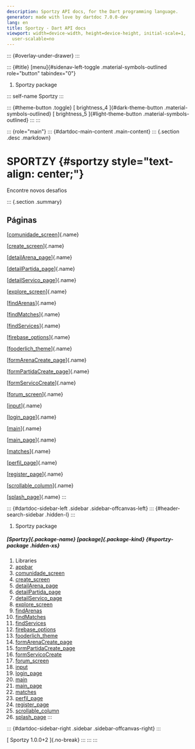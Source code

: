 ```yaml
---
description: Sportzy API docs, for the Dart programming language.
generator: made with love by dartdoc 7.0.0-dev
lang: en
title: Sportzy - Dart API docs
viewport: width=device-width, height=device-height, initial-scale=1,
  user-scalable=no
---
```


::: {#overlay-under-drawer}
:::

::: {#title}
[menu]{#sidenav-left-toggle .material-symbols-outlined role="button"
tabindex="0"}

1.  Sportzy package

::: self-name
Sportzy
:::

::: {#theme-button .toggle}
[ brightness_4 ]{#dark-theme-button .material-symbols-outlined} [
brightness_5 ]{#light-theme-button .material-symbols-outlined}
:::
:::

::: {role="main"}
::: {#dartdoc-main-content .main-content}
::: {.section .desc .markdown}
# SPORTZY {#sportzy style="text-align: center;"}

Encontre novos desafios

::: {.section .summary}
## Páginas

[[comunidade_screen](screens_comunidade_screen/screens_comunidade_screen-library.html)]{.name}

[[create_screen](screens_create_screen/screens_create_screen-library.html)]{.name}

[[detailArena_page](pages_detailArena_page/pages_detailArena_page-library.html)]{.name}

[[detailPartida_page](pages_detailPartida_page/pages_detailPartida_page-library.html)]{.name}

[[detailServico_page](pages_detailServico_page/pages_detailServico_page-library.html)]{.name}

[[explore_screen](screens_explore_screen/screens_explore_screen-library.html)]{.name}

[[findArenas](screens_findArenas/screens_findArenas-library.html)]{.name}

[[findMatches](screens_findMatches/screens_findMatches-library.html)]{.name}

[[findServices](screens_findServices/screens_findServices-library.html)]{.name}

[[firebase_options](firebase_options/firebase_options-library.html)]{.name}

[[fooderlich_theme](pages_fooderlich_theme/pages_fooderlich_theme-library.html)]{.name}

[[formArenaCreate_page](pages_formArenaCreate_page/pages_formArenaCreate_page-library.html)]{.name}

[[formPartidaCreate_page](pages_formPartidaCreate_page/pages_formPartidaCreate_page-library.html)]{.name}

[[formServicoCreate](pages_formServicoCreate/pages_formServicoCreate-library.html)]{.name}

[[forum_screen](screens_forum_screen/screens_forum_screen-library.html)]{.name}

[[input](input/input-library.html)]{.name}

[[login_page](pages_login_page/pages_login_page-library.html)]{.name}

[[main](main/main-library.html)]{.name}

[[main_page](pages_main_page/pages_main_page-library.html)]{.name}

[[matches](screens_matches/screens_matches-library.html)]{.name}

[[perfil_page](pages_perfil_page/pages_perfil_page-library.html)]{.name}

[[register_page](pages_register_page/pages_register_page-library.html)]{.name}

[[scrollable_column](scrollable_column/scrollable_column-library.html)]{.name}

[[splash_page](pages_splash_page/pages_splash_page-library.html)]{.name}
:::

::: {#dartdoc-sidebar-left .sidebar .sidebar-offcanvas-left}
::: {#header-search-sidebar .hidden-l}
:::

1.  Sportzy package

##### [Sportzy]{.package-name} [package]{.package-kind} {#sportzy-package .hidden-xs}

1.  Libraries
2.  [appbar](appbar/appbar-library.html)
3.  [comunidade_screen](screens_comunidade_screen/screens_comunidade_screen-library.html)
4.  [create_screen](screens_create_screen/screens_create_screen-library.html)
5.  [detailArena_page](pages_detailArena_page/pages_detailArena_page-library.html)
6.  [detailPartida_page](pages_detailPartida_page/pages_detailPartida_page-library.html)
7.  [detailServico_page](pages_detailServico_page/pages_detailServico_page-library.html)
8.  [explore_screen](screens_explore_screen/screens_explore_screen-library.html)
9.  [findArenas](screens_findArenas/screens_findArenas-library.html)
10. [findMatches](screens_findMatches/screens_findMatches-library.html)
11. [findServices](screens_findServices/screens_findServices-library.html)
12. [firebase_options](firebase_options/firebase_options-library.html)
13. [fooderlich_theme](pages_fooderlich_theme/pages_fooderlich_theme-library.html)
14. [formArenaCreate_page](pages_formArenaCreate_page/pages_formArenaCreate_page-library.html)
15. [formPartidaCreate_page](pages_formPartidaCreate_page/pages_formPartidaCreate_page-library.html)
16. [formServicoCreate](pages_formServicoCreate/pages_formServicoCreate-library.html)
17. [forum_screen](screens_forum_screen/screens_forum_screen-library.html)
18. [input](input/input-library.html)
19. [login_page](pages_login_page/pages_login_page-library.html)
20. [main](main/main-library.html)
21. [main_page](pages_main_page/pages_main_page-library.html)
22. [matches](screens_matches/screens_matches-library.html)
23. [perfil_page](pages_perfil_page/pages_perfil_page-library.html)
24. [register_page](pages_register_page/pages_register_page-library.html)
25. [scrollable_column](scrollable_column/scrollable_column-library.html)
26. [splash_page](pages_splash_page/pages_splash_page-library.html)
:::

::: {#dartdoc-sidebar-right .sidebar .sidebar-offcanvas-right}
:::

[ Sportzy 1.0.0+2 ]{.no-break}
:::
:::
:::
